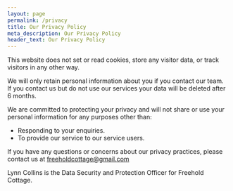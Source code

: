 ```yaml
---
layout: page
permalink: /privacy
title: Our Privacy Policy
meta_description: Our Privacy Policy
header_text: Our Privacy Policy
---
```


This website does not set or read cookies, store any visitor data, or track
visitors in any other way.

We will only retain personal information about you if you contact our team. If you contact us but do not use our services your data will be deleted after 6 months.

We are committed to protecting your privacy and will not share or use your personal information for any purposes other than:

- Responding to your enquiries.
- To provide our service to our service users.

If you have any questions or concerns about our privacy practices, please contact us at [freeholdcottage@gmail.com](mailto:freeholdcottage@gmail.com)

Lynn Collins is the Data Security and Protection Officer for Freehold Cottage.
